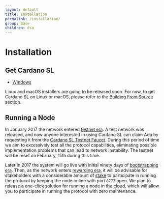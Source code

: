 ```yaml
---
layout: default
title: Installation
permalink: /installation/
group: base
children: dsa
---
```


[//]: # (Reviewed at 42f226733a3d0e92af736f076a9fb1a7388d8da1)

# Installation

## Get Cardano SL

 + [Windows](https://daedaluswallet.io/)

Linux and macOS installers are going to be released soon. For now, to
get Cardano SL on Linux or macOS, please refer to the [Building From
Source](/for-contributors/building-from-source) section.

## Running a Node

In January 2017 the network entered [testnet era](/timeline/testnet/). A
test network was released, and now anyone interested in using Cardano SL can
claim Ada by requesting it from the [Cardano SL Testnet Faucet](https://tada.iohk.io).
During this period of time we aim to excessively test all the protocol capabilities, eliminating possible implementation problems that can lead to network instability.
The testnet will be reset on February, 15th during this time.

Later in 2017 the system will go live with initial ninety days
of [bootstrapping era](/timeline/bootstrap/). Then, as the network enters [rewarding
era](/timeline/reward/), it will be advisable for stakeholders
with a considerable amount of [stake](/cardano/proof-of-stake/#stake) to
participate in running the protocol by keeping the node online with port
`8777` open. We plan to release a one-click solution for running a node
in the cloud, which will allow you to participate in running the
protocol with zero maintenance.
